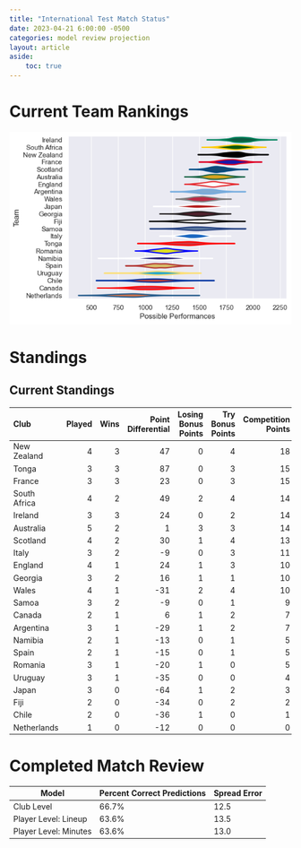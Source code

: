 ```yaml
---  
title: "International Test Match Status"  
date: 2023-04-21 6:00:00 -0500  
categories: model review projection  
layout: article  
aside:  
    toc: true  
---
```

# Current Team Rankings


![Club Rankings](plots/rankings_International-Test-Match-2022.png)
# Standings

## Current Standings


| Club         |   Played |   Wins |   Point Differential |   Losing Bonus Points |   Try Bonus Points |   Competition Points |
|:-------------|---------:|-------:|---------------------:|----------------------:|-------------------:|---------------------:|
| New Zealand  |        4 |      3 |                   47 |                     0 |                  4 |                   18 |
| Tonga        |        3 |      3 |                   87 |                     0 |                  3 |                   15 |
| France       |        3 |      3 |                   23 |                     0 |                  3 |                   15 |
| South Africa |        4 |      2 |                   49 |                     2 |                  4 |                   14 |
| Ireland      |        3 |      3 |                   24 |                     0 |                  2 |                   14 |
| Australia    |        5 |      2 |                    1 |                     3 |                  3 |                   14 |
| Scotland     |        4 |      2 |                   30 |                     1 |                  4 |                   13 |
| Italy        |        3 |      2 |                   -9 |                     0 |                  3 |                   11 |
| England      |        4 |      1 |                   24 |                     1 |                  3 |                   10 |
| Georgia      |        3 |      2 |                   16 |                     1 |                  1 |                   10 |
| Wales        |        4 |      1 |                  -31 |                     2 |                  4 |                   10 |
| Samoa        |        3 |      2 |                   -9 |                     0 |                  1 |                    9 |
| Canada       |        2 |      1 |                    6 |                     1 |                  2 |                    7 |
| Argentina    |        3 |      1 |                  -29 |                     1 |                  2 |                    7 |
| Namibia      |        2 |      1 |                  -13 |                     0 |                  1 |                    5 |
| Spain        |        2 |      1 |                  -15 |                     0 |                  1 |                    5 |
| Romania      |        3 |      1 |                  -20 |                     1 |                  0 |                    5 |
| Uruguay      |        3 |      1 |                  -35 |                     0 |                  0 |                    4 |
| Japan        |        3 |      0 |                  -64 |                     1 |                  2 |                    3 |
| Fiji         |        2 |      0 |                  -34 |                     0 |                  2 |                    2 |
| Chile        |        2 |      0 |                  -36 |                     1 |                  0 |                    1 |
| Netherlands  |        1 |      0 |                  -12 |                     0 |                  0 |                    0 |



# Completed Match Review


| Model | Percent Correct Predictions | Spread Error |
| ------ | ------ | ------ |
| Club Level | 66.7% | 12.5 |
| Player Level: Lineup | 63.6% | 13.5 |
| Player Level: Minutes | 63.6% | 13.0 |

